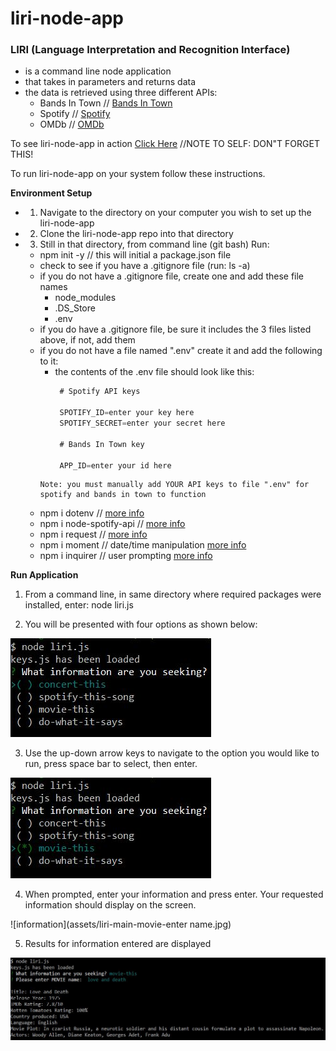 # liri-node-app
### LIRI (Language Interpretation and Recognition Interface) 


* is a command line node application
* that takes in parameters and returns data
* the data is retrieved using three different APIs:
    * Bands In Town // [Bands In Town](http://www.artists.bandsintown.com/bandsintown-api)
    * Spotify // [Spotify](https://www.npmjs.com/package/node-spotify-api)
    * OMDb //  [OMDb](http://www.omdbapi.com)

To see liri-node-app in action [Click Here](https://myvideonamewillgohere.com) //NOTE TO SELF: DON"T FORGET THIS!

To run liri-node-app on your system follow these instructions.

**Environment Setup**
* 1. Navigate to the directory on your computer you wish to set up the liri-node-app
* 2. Clone the liri-node-app repo into that directory
* 3. Still in that directory, from command line (git bash) Run:
    * npm init -y // this will initial a package.json file 
    * check to see if you have a .gitignore file (run: ls -a)
    * if you do not have a .gitignore file, create one and add these file names
        * node_modules
        * .DS_Store
        * .env
    * if you do have a .gitignore file, be sure it includes the 3 files listed above, if not, add them
    * if you do not have a file named ".env" create it and add the following to it:
        * the contents of the .env file should look like this:
           ```js
            # Spotify API keys

            SPOTIFY_ID=enter your key here
            SPOTIFY_SECRET=enter your secret here

            # Bands In Town key

            APP_ID=enter your id here
         ```
        Note: you must manually add YOUR API keys to file ".env" for spotify and bands in town to function

    * npm i dotenv // [more info](https://www.npmjs.com/package/dotenv) 
    * npm i node-spotify-api // [more info](https://www.npmjs.com/package/node-spotify-api) 
    * npm i request // [more info](https://www.npmjs.com/package/request)
    * npm i moment // date/time manipulation [more info](https://www.npmjs.com/package/moment)   
    * npm i inquirer // user prompting [more info](https://www.npmjs.com/package/inquirer)   

**Run Application**    

1. From a command line, in same directory where required packages were installed, enter:
    node liri.js

2. You will be presented with four options as shown below: 

![main menu image](assets/liri-main-options.jpg)

3. Use the up-down arrow keys to navigate to the option you would like to run, press space bar to select, then enter.

![select option](assets/liri-main-select-movie.jpg)

4. When prompted, enter your information and press enter. Your requested information should display on the screen.

![information](assets/liri-main-movie-enter name.jpg)

5. Results for information entered are displayed

![results displayed](assets/liri-main-movie-results.jpg)



